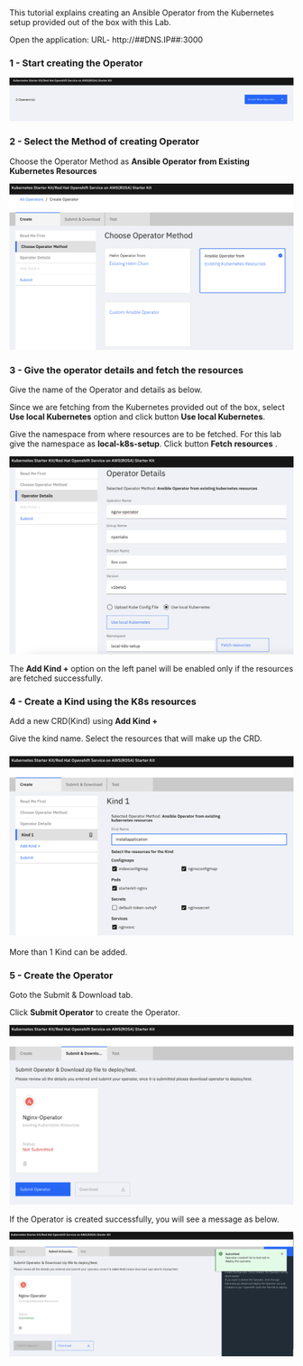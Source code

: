 ### 

This tutorial explains creating an Ansible Operator from the Kubernetes setup provided out of the box with this Lab.

Open the application: URL-   http://##DNS.IP##:3000

### 1 - Start creating the Operator

![CreateOperator1](_images/CreateOperator1.png)

### 2 - Select the Method of creating Operator

Choose the Operator Method as **Ansible Operator from Existing Kubernetes Resources**

![OperatorMethod](_images/OperatorMethod.png)

### 3 - Give the operator details and fetch the resources

Give the name of the Operator and details as below.

Since we are fetching from the Kubernetes provided out of the box, select **Use local Kubernetes** option and click button **Use local Kubernetes**.

Give the namespace from where resources are to be fetched. For this lab give the namespace as **local-k8s-setup**. Click button **Fetch resources** .

 

![OperatorDetails](_images/OperatorDetails.png)

The **Add Kind +** option on the left panel will be enabled only if the resources are fetched successfully.

### 4 - Create a Kind using the K8s resources

Add a new CRD(Kind) using **Add Kind +**

Give the kind name. Select the resources that will make up the CRD.

### ![Kinddetails](_images/Kinddetails.png)

More than 1 Kind can be added.

### 5 - Create the Operator

Goto the Submit & Download tab.

Click **Submit Operator** to create the Operator.

![Submit](_images/Submit.png)

If the Operator is created successfully, you will see a message as below.

![SubmitSuccessful](_images/SubmitSuccessful.png)

